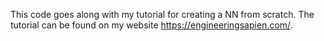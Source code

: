 This code goes along with my tutorial for creating a NN from scratch. The tutorial can be found on my website https://engineeringsapien.com/.
